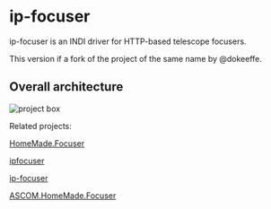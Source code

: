 # ip-focuser

ip-focuser is an INDI driver for HTTP-based telescope focusers.

This version if a fork of the project of the same name by @dokeeffe.

## Overall architecture

![project box](http://www.raguenaud-online.org/cedric/photos/astro/focuser/focuser.png)

Related projects:

[HomeMade.Focuser](https://github.com/cedric-r/HomeMade.Focuser)

[ipfocuser](https://github.com/cedric-r/ipfocuser)

[ip-focuser](https://github.com/cedric-r/ip-focuser)

[ASCOM.HomeMade.Focuser](https://github.com/cedric-r/ASCOM.HomeMade.Focuser)

